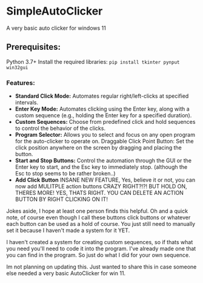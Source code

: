 # SimpleAutoClicker
A very basic auto clicker for windows 11

## Prerequisites:
Python 3.7+
Install the required libraries:
`pip install tkinter pynput win32gui`

### Features:
- **Standard Click Mode:**
  Automates regular right/left-clicks at specified intervals.
- **Enter Key Mode:**
  Automates clicking using the Enter key, along with a custom sequence (e.g., holding the Enter key for a specified duration).
- **Custom Sequences:**
  Choose from predefined click and hold sequences to control the behavior of the clicks.
- **Program Selector:**
Allows you to select and focus on any open program for the auto-clicker to operate on.
Draggable Click Point Button: Set the click position anywhere on the screen by dragging and placing the button.
- **Start and Stop Buttons:**
Control the automation through the GUI or the Enter key to start, and the Esc key to immediately stop. (although the Esc to stop seems to be rather broken..)
- **Add Click Button**
INSANE NEW FEATURE, Yes, believe it or not, you can now add MULITPLE action buttons CRAZY RIGHT?!?! BUT HOLD ON, THERES MORE!
YES, THATS RIGHT. YOU CAN DELETE AN ACTION BUTTON BY RIGHT CLICKING ON IT!

Jokes aside, I hope at least one person finds this helpful. Oh and a quick note, of course even though I call these buttons click buttons or whatever each button can be used as a hold of course. You just still need to manually set it because I haven't made a system for it YET.

I haven't created a system for creating custom sequences,
so if thats what you need you'll need to code it into the program.
I've already made one that you can find in the program.
So just do what I did for your own sequence.

Im not planning on updating this. Just wanted to share this 
in case someone else needed a very basic AutoClicker for win 11.
